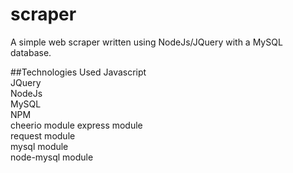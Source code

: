 # scraper
A simple web scraper written using NodeJs/JQuery with a MySQL database.

##Technologies Used
Javascript  
JQuery  
NodeJs  
MySQL    
NPM  
cheerio module
express module  
request module  
mysql module  
node-mysql module
